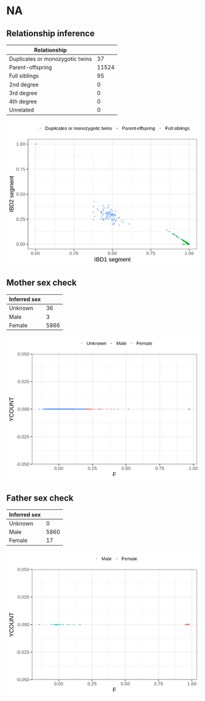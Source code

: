 # NA
## Relationship inference
| Relationship |   |
| ------------ | - |
| Duplicates or monozygotic twins| 37 |
| Parent-offspring| 11524 |
| Full siblings| 95 |
| 2nd degree| 0 |
| 3rd degree| 0 |
| 4th degree| 0 |
| Unrelated| 0 |

![](fam_reconstruction/ibd_plot.png)
## Mother sex check
| Inferred sex |   |
| ------------ | - |
| Unknown | 36 |
| Male | 3 |
| Female | 5866 |
![](fam_reconstruction/mother_sex_plot.png)
## Father sex check
| Inferred sex |   |
| ------------ | - |
| Unknown | 0 |
| Male | 5860 |
| Female | 17 |
![](fam_reconstruction/father_sex_plot.png)
